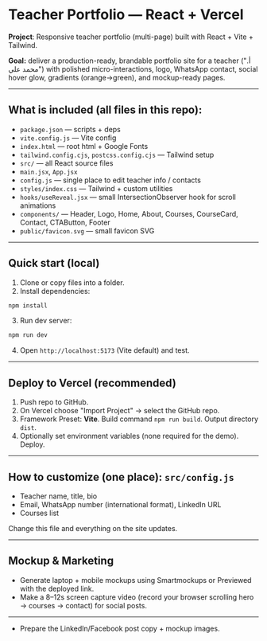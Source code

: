# Teacher Portfolio — React + Vercel


**Project**: Responsive teacher portfolio (multi-page) built with React + Vite + Tailwind.


**Goal:** deliver a production-ready, brandable portfolio site for a teacher ("أ. محمد علي") with polished micro-interactions, logo, WhatsApp contact, social hover glow, gradients (orange→green), and mockup-ready pages.


---


## What is included (all files in this repo):
- `package.json` — scripts + deps
- `vite.config.js` — Vite config
- `index.html` — root html + Google Fonts
- `tailwind.config.cjs`, `postcss.config.cjs` — Tailwind setup
- `src/` — all React source files
- `main.jsx`, `App.jsx`
- `config.js` — single place to edit teacher info / contacts
- `styles/index.css` — Tailwind + custom utilities
- `hooks/useReveal.jsx` — small IntersectionObserver hook for scroll animations
- `components/` — Header, Logo, Home, About, Courses, CourseCard, Contact, CTAButton, Footer
- `public/favicon.svg` — small favicon SVG


---


## Quick start (local)
1. Clone or copy files into a folder.
2. Install dependencies:
```bash
npm install
```
3. Run dev server:
```bash
npm run dev
```
4. Open `http://localhost:5173` (Vite default) and test.


---


## Deploy to Vercel (recommended)
1. Push repo to GitHub.
2. On Vercel choose "Import Project" → select the GitHub repo.
3. Framework Preset: **Vite**. Build command `npm run build`. Output directory `dist`.
4. Optionally set environment variables (none required for the demo). Deploy.


---


## How to customize (one place): `src/config.js`
- Teacher name, title, bio
- Email, WhatsApp number (international format), LinkedIn URL
- Courses list


Change this file and everything on the site updates.


---


## Mockup & Marketing
- Generate laptop + mobile mockups using Smartmockups or Previewed with the deployed link.
- Make a 8–12s screen capture video (record your browser scrolling hero → courses → contact) for social posts.


---


- Prepare the LinkedIn/Facebook post copy + mockup images.